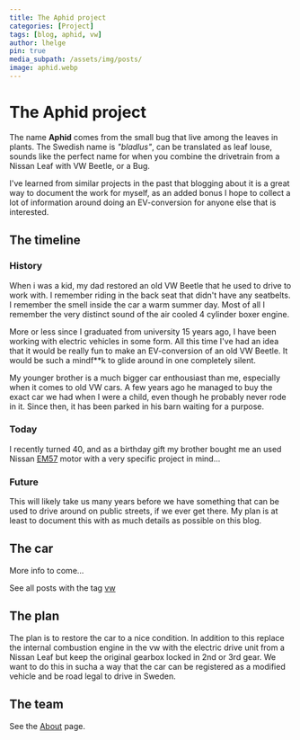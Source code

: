 ```yaml
---
title: The Aphid project
categories: [Project]
tags: [blog, aphid, vw]
author: lhelge
pin: true
media_subpath: /assets/img/posts/
image: aphid.webp
---
```


# The Aphid project
The name **Aphid** comes from the small bug that live among the leaves in plants. The Swedish name is *"bladlus"*, can be translated as leaf louse, sounds like the perfect name for when you combine the drivetrain from a Nissan Leaf with VW Beetle, or a Bug. 

I've learned from similar projects in the past that blogging about it is a great way to document the work for myself, as an added bonus I hope to collect a lot of information around doing an EV-conversion for anyone else that is interested.

## The timeline
### History
When i was a kid, my dad restored an old VW Beetle that he used to drive to work with. I remember riding in the back seat that didn't have any seatbelts. I remember the smell inside the car a warm summer day. Most of all I remember the very distinct sound of the air cooled 4 cylinder boxer engine.

More or less since I graduated from university 15 years ago, I have been working with electric vehicles in some form. All this time I've had an idea that it would be really fun to make an EV-conversion of an old VW Beetle. It would be such a mindf**k to glide around in one completely silent. 

My younger brother is a much bigger car enthousiast than me, especially when it comes to old VW cars. A few years ago he managed to buy the exact car we had when I were a child, even though he probably never rode in it. Since then, it has been parked in his barn waiting for a purpose.

### Today
I recently turned 40, and as a birthday gift my brother bought me an used Nissan [EM57](/tags/em57) motor with a very specific project in mind...

### Future
This will likely take us many years before we have something that can be used to drive around on public streets, if we ever get there. My plan is at least to document this with as much details as possible on this blog.

## The car
More info to come...

See all posts with the tag [vw](/tags/vw)

## The plan
The plan is to restore the car to a nice condition. In addition to this replace the internal combustion engine in the vw with the electric drive unit from a Nissan Leaf but keep the original gearbox locked in 2nd or 3rd gear. We want to do this in sucha a way that the car can be registered as a modified vehicle and be road legal to drive in Sweden.

## The team
See the [About](/about) page.